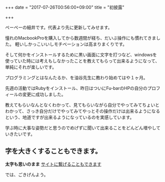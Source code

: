 +++
date = "2017-07-26T00:56:00+09:00"
title = "初披露"

+++

ペーペーの細井です。代表より先に更新してみせます。

<!--more-->

憧れのMacbookProを購入してから数週間が経ち、だいぶ操作にも慣れてきました。
軽いしかっこいいしモチベーションは高まりまくりです。

そして何かをインストールするために黒い画面に文字を打つなど、windowsを使っていた時には考えもしなかったことを教えてもらって出来るようになって、単純にそれが楽しいです。

プログラミングとはなんたるか、を油谷先生に教わり始めてはや１ヶ月。

先週の活動ではRubyをインストール、昨日はついにFu-barのHPの自分のプロフィールの変更に成功しました。

教えてもらいなんとなくわかって、見てもらいながら自分でやってみてちょいとわかって、さっき自分だけでやってみてやっとその操作だけは出来るようになるという、地道ですが出来るようになっているのを実感しています。

学ぶ時に大事な姿勢だと思うのでめげずに聞いて出来ることをどんどん増やしていきたいです。

## 字を大きくすることもできます。
**太字も思いのまま**
[サイトに繋げることもできます](https://www.apple.com/jp/shop/buy-mac/macbook-pro?product=MPXQ2J/A&step=config#)


では、ごきげんよう。
